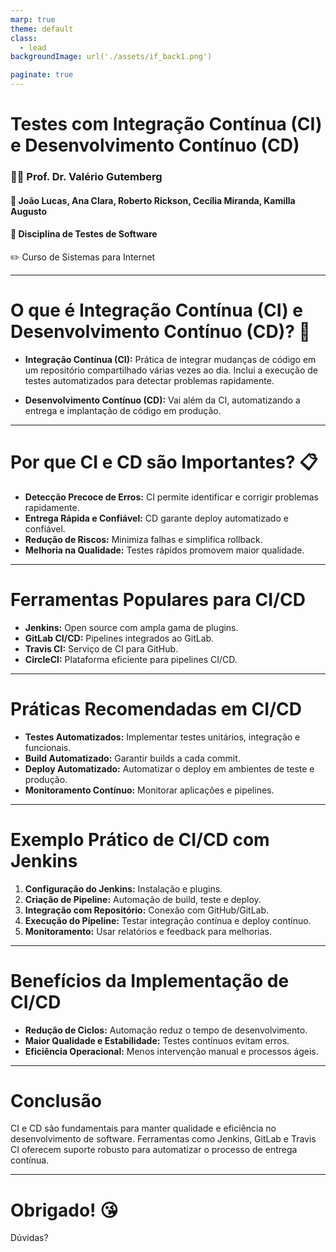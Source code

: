 ```yaml
---
marp: true
theme: default
class: 
  - lead
backgroundImage: url('./assets/if_back1.png')

paginate: true
---
```


# Testes com Integração Contínua (CI) e Desenvolvimento Contínuo (CD)
### :teacher: Prof. Dr. Valério Gutemberg
#### :busts_in_silhouette: João Lucas, Ana Clara, Roberto Rickson, Cecília Miranda, Kamilla Augusto
#### :book: Disciplina de Testes de Software
:pencil2: Curso de Sistemas para Internet

---

# O que é Integração Contínua (CI) e Desenvolvimento Contínuo (CD)? :thinking:

- **Integração Contínua (CI):** Prática de integrar mudanças de código em um repositório compartilhado várias vezes ao dia. Inclui a execução de testes automatizados para detectar problemas rapidamente.

- **Desenvolvimento Contínuo (CD):** Vai além da CI, automatizando a entrega e implantação de código em produção.

---

# Por que CI e CD são Importantes? :clipboard:

- **Detecção Precoce de Erros:** CI permite identificar e corrigir problemas rapidamente.
- **Entrega Rápida e Confiável:** CD garante deploy automatizado e confiável.
- **Redução de Riscos:** Minimiza falhas e simplifica rollback.
- **Melhoria na Qualidade:** Testes rápidos promovem maior qualidade.

---

# Ferramentas Populares para CI/CD

- **Jenkins:** Open source com ampla gama de plugins.
- **GitLab CI/CD:** Pipelines integrados ao GitLab.
- **Travis CI:** Serviço de CI para GitHub.
- **CircleCI:** Plataforma eficiente para pipelines CI/CD.

---

# Práticas Recomendadas em CI/CD

- **Testes Automatizados:** Implementar testes unitários, integração e funcionais.
- **Build Automatizado:** Garantir builds a cada commit.
- **Deploy Automatizado:** Automatizar o deploy em ambientes de teste e produção.
- **Monitoramento Contínuo:** Monitorar aplicações e pipelines.

---

# Exemplo Prático de CI/CD com Jenkins

1. **Configuração do Jenkins:** Instalação e plugins.
2. **Criação de Pipeline:** Automação de build, teste e deploy.
3. **Integração com Repositório:** Conexão com GitHub/GitLab.
4. **Execução do Pipeline:** Testar integração contínua e deploy contínuo.
5. **Monitoramento:** Usar relatórios e feedback para melhorias.

---

# Benefícios da Implementação de CI/CD

- **Redução de Ciclos:** Automação reduz o tempo de desenvolvimento.
- **Maior Qualidade e Estabilidade:** Testes contínuos evitam erros.
- **Eficiência Operacional:** Menos intervenção manual e processos ágeis.

---

# Conclusão 
CI e CD são fundamentais para manter qualidade e eficiência no desenvolvimento de software. Ferramentas como Jenkins, GitLab e Travis CI oferecem suporte robusto para automatizar o processo de entrega contínua.

---

# Obrigado! :kissing_heart:

Dúvidas?
